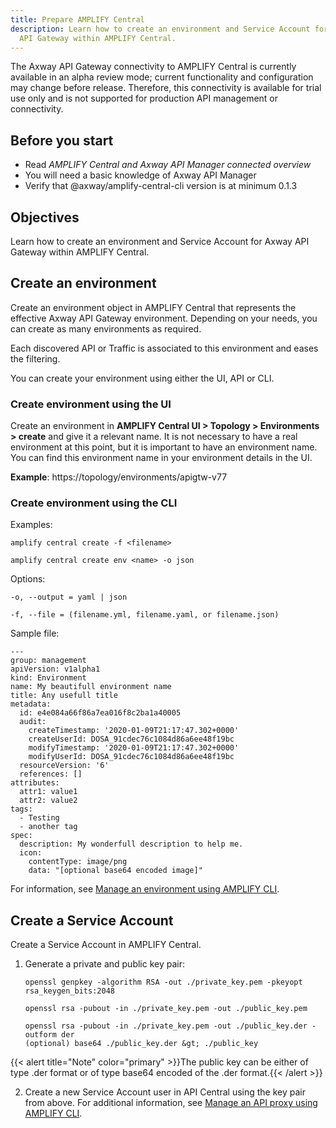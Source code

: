 ```yaml
---
title: Prepare AMPLIFY Central
description: Learn how to create an environment and Service Account for Axway
  API Gateway within AMPLIFY Central.
---
```

<!--StartFragment-->

<!--StartFragment-->

The Axway API Gateway connectivity to AMPLIFY Central is currently available in an alpha review mode; current functionality and configuration may change before release. Therefore, this connectivity is available for trial use only and is not supported for production API management or connectivity.

<!--EndFragment-->

## Before you start

* Read *AMPLIFY Central and Axway API Manager connected overview*
* You will need a basic knowledge of Axway API Manager
* Verify that @axway/amplify-central-cli version is at minimum 0.1.3

## Objectives

Learn how to create an environment and Service Account for Axway API Gateway within AMPLIFY Central.

## Create an environment

Create an environment object in AMPLIFY Central that represents the effective Axway API Gateway environment. Depending on your needs, you can create as many environments as required.

Each discovered API or Traffic is associated to this environment and eases the filtering.

You can create your environment using either the UI, API or CLI.

### Create environment using the UI

Create an environment in **AMPLIFY Central UI > Topology > Environments > create** and give it a relevant name. It is not necessary to have a real environment at this point, but it is important to have an environment name. You can find this environment name in your environment details in the UI.

**Example**: https:/<AMPLIFY Central URL>/topology/environments/apigtw-v77

### Create environment using the CLI

Examples: 

```
amplify central create -f <filename>

amplify central create env <name> -o json
```

Options:

```
-o, --output = yaml | json

-f, --file = (filename.yml, filename.yaml, or filename.json)
```

Sample file:

```
---
group: management
apiVersion: v1alpha1
kind: Environment
name: My beautifull environment name
title: Any usefull title
metadata:
  id: e4e084a66f86a7ea016f8c2ba1a40005
  audit:
    createTimestamp: '2020-01-09T21:17:47.302+0000'
    createUserId: DOSA_91cdec76c1084d86a6ee48f19bc
    modifyTimestamp: '2020-01-09T21:17:47.302+0000'
    modifyUserId: DOSA_91cdec76c1084d86a6ee48f19bc
  resourceVersion: '6'
  references: []
attributes:
  attr1: value1
  attr2: value2
tags:
  - Testing
  - another tag
spec:
  description: My wonderfull description to help me.
  icon:
    contentType: image/png
    data: "[optional base64 encoded image]"
```

For information, see [Manage an environment using AMPLIFY CLI](https://docs.axway.com/bundle/axway-open-docs/page/docs/central/cli_environments/index.html).

## [](<>)Create a Service Account

Create a Service Account in AMPLIFY Central.

1. Generate a private and public key pair:

   ```
   openssl genpkey -algorithm RSA -out ./private_key.pem -pkeyopt rsa_keygen_bits:2048

   openssl rsa -pubout -in ./private_key.pem -out ./public_key.pem

   openssl rsa -pubout -in ./private_key.pem -out ./public_key.der -outform der
   (optional) base64 ./public_key.der &gt; ./public_key
   ```

{{< alert title="Note" color="primary" >}}The public key can be either of type .der format or of type base64 encoded of the .der format.{{< /alert >}}

2. Create a new Service Account user in API Central using the key pair from above. For additional information, see [Manage an API proxy using AMPLIFY CLI](https://docs.axway.com/bundle/axway-open-docs/page/docs/central/cli_proxy_flow/index.html).

<!--EndFragment-->